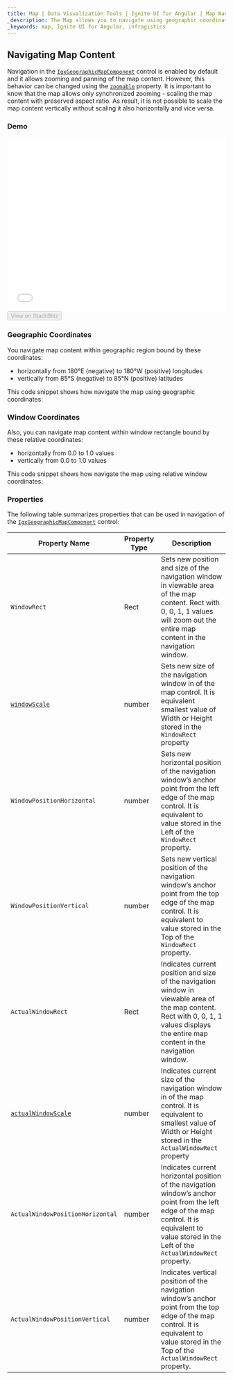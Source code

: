 ```yaml
---
title: Map | Data Visualization Tools | Ignite UI for Angular | Map Navigation | Infragistics
_description: The Map allows you to navigate using geographic coordinates or relative window coordinates.
_keywords: map, Ignite UI for Angular, infragistics
---
```


## Navigating Map Content

Navigation in the [`IgxGeographicMapComponent`](/products/ignite-ui-angular/api/docs/typescript/latest/classes/igxgeographicmapcomponent.html) control is enabled by default and it allows zooming and panning of the map content. However, this behavior can be changed using the [`zoomable`](/products/ignite-ui-angular/api/docs/typescript/latest/classes/igxgeographicmapcomponent.html#zoomable) property. It is important to know that the map allows only synchronized zooming - scaling the map content with preserved aspect ratio. As result, it is not possible to scale the map content vertically without scaling it also horizontally and vice versa.

### Demo

<div class="sample-container loading" style="height: 400px">
    <iframe id="geo-map-navigation-iframe" src='{environment:dvDemosBaseUrl}/maps/geo-map-navigation' width="100%" height="100%" seamless frameBorder="0" onload="onXPlatSampleIframeContentLoaded(this);"></iframe>
</div>
<div>
    <button data-localize="stackblitz" disabled class="stackblitz-btn"   data-iframe-id="geo-map-navigation-iframe" data-demos-base-url="{environment:dvDemosBaseUrl}">View on StackBlitz
    </button>
</div>

<div class="divider--half"></div>

### Geographic Coordinates

You navigate map content within geographic region bound by these coordinates:

-   horizontally from 180°E (negative) to 180°W (positive) longitudes
-   vertically from 85°S (negative) to 85°N (positive) latitudes

This code snippet shows how navigate the map using geographic coordinates:

### Window Coordinates

Also, you can navigate map content within window rectangle bound by these relative coordinates:

-   horizontally from 0.0 to 1.0 values
-   vertically from 0.0 to 1.0 values

This code snippet shows how navigate the map using relative window coordinates:

### Properties

The following table summarizes properties that can be used in navigation of the [`IgxGeographicMapComponent`](/products/ignite-ui-angular/api/docs/typescript/latest/classes/igxgeographicmapcomponent.html) control:

| Property Name                                                                                                                          | Property Type | Description                                                                                                                                                                                           |
| -------------------------------------------------------------------------------------------------------------------------------------- | ------------- | ----------------------------------------------------------------------------------------------------------------------------------------------------------------------------------------------------- |
| `WindowRect`                                                                                                                           | Rect          | Sets new position and size of the navigation window in viewable area of the map content. Rect with 0, 0, 1, 1 values will zoom out the entire map content in the navigation window.                   |
| [`windowScale`](/products/ignite-ui-angular/api/docs/typescript/latest/classes/igxgeographicmapcomponent.html#windowscale)             | number        | Sets new size of the navigation window in of the map control. It is equivalent smallest value of Width or Height stored in the `WindowRect` property                                                  |
| `WindowPositionHorizontal`                                                                                                             | number        | Sets new horizontal position of the navigation window’s anchor point from the left edge of the map control. It is equivalent to value stored in the Left of the `WindowRect` property.                |
| `WindowPositionVertical`                                                                                                               | number        | Sets new vertical position of the navigation window’s anchor point from the top edge of the map control. It is equivalent to value stored in the Top of the `WindowRect` property.                    |
| `ActualWindowRect`                                                                                                                     | Rect          | Indicates current position and size of the navigation window in viewable area of the map content. Rect with 0, 0, 1, 1 values displays the entire map content in the navigation window.               |
| [`actualWindowScale`](/products/ignite-ui-angular/api/docs/typescript/latest/classes/igxgeographicmapcomponent.html#actualwindowscale) | number        | Indicates current size of the navigation window in of the map control. It is equivalent to smallest value of Width or Height stored in the `ActualWindowRect` property                                |
| `ActualWindowPositionHorizontal`                                                                                                       | number        | Indicates current horizontal position of the navigation window’s anchor point from the left edge of the map control. It is equivalent to value stored in the Left of the `ActualWindowRect` property. |
| `ActualWindowPositionVertical`                                                                                                         | number        | Indicates vertical position of the navigation window’s anchor point from the top edge of the map control. It is equivalent to value stored in the Top of the `ActualWindowRect` property.             |
